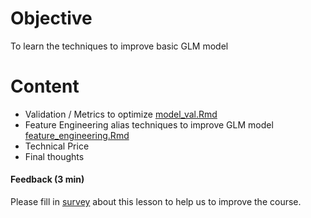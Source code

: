 # Objective
To learn the techniques to improve basic GLM model

# Content
- Validation / Metrics to optimize [model_val.Rmd](model_val.Rmd)
- Feature Engineering alias techniques to improve GLM model [feature_engineering.Rmd](feature_engineering.Rmd)
- Technical Price 
- Final thoughts


#### Feedback (3 min)  
Please fill in [survey](https://forms.office.com/Pages/ResponsePage.aspx?id=unI2RwfNcUOirniLTGGEDmMCeqOOjBtIuObM18vXqrtURFRKOEZNNlFSSENCM0w0M000Wk1YTkpTRi4u) about this lesson to help us to improve the course.
